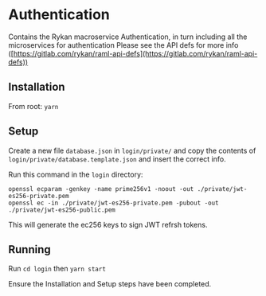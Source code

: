 # Authentication

Contains the Rykan macroservice Authentication, in turn including all the microservices for authentication
Please see the API defs for more info ([https://gitlab.com/rykan/raml-api-defs](https://gitlab.com/rykan/raml-api-defs))

## Installation

From root: `yarn`

## Setup

Create a new file `database.json` in `login/private/` and copy the contents of `login/private/database.template.json` and insert the correct info.

Run this command in the `login` directory:
```
openssl ecparam -genkey -name prime256v1 -noout -out ./private/jwt-es256-private.pem
openssl ec -in ./private/jwt-es256-private.pem -pubout -out ./private/jwt-es256-public.pem
```
This will generate the ec256 keys to sign JWT refrsh tokens.

## Running

Run `cd login` then `yarn start`

Ensure the Installation and Setup steps have been completed.